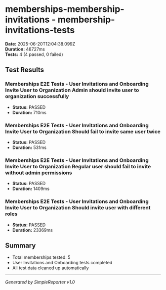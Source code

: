 # memberships-membership-invitations - membership-invitations-tests

**Date:** 2025-06-20T12:04:38.099Z  
**Duration:** 48727ms  
**Tests:** 4 (4 passed, 0 failed)

## Test Results


### Memberships E2E Tests - User Invitations and Onboarding Invite User to Organization Admin should invite user to organization successfully
- **Status:** PASSED
- **Duration:** 710ms



### Memberships E2E Tests - User Invitations and Onboarding Invite User to Organization Should fail to invite same user twice
- **Status:** PASSED
- **Duration:** 531ms



### Memberships E2E Tests - User Invitations and Onboarding Invite User to Organization Regular user should fail to invite without admin permissions
- **Status:** PASSED
- **Duration:** 1409ms



### Memberships E2E Tests - User Invitations and Onboarding Invite User to Organization Should invite user with different roles
- **Status:** PASSED
- **Duration:** 23369ms



## Summary

- Total memberships tested: 5
- User Invitations and Onboarding tests completed
- All test data cleaned up automatically

---
*Generated by SimpleReporter v1.0*
